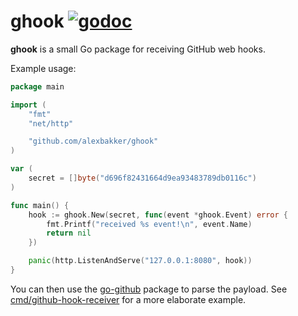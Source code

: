 # ghook [![godoc](https://godoc.org/github.com/alexbakker/ghook?status.svg)](https://godoc.org/github.com/alexbakker/ghook)

__ghook__ is a small Go package for receiving GitHub web hooks.

Example usage:

```go
package main

import (
    "fmt"
    "net/http"

    "github.com/alexbakker/ghook"
)

var (
    secret = []byte("d696f82431664d9ea93483789db0116c")
)

func main() {
    hook := ghook.New(secret, func(event *ghook.Event) error {
        fmt.Printf("received %s event!\n", event.Name)
        return nil
    })

    panic(http.ListenAndServe("127.0.0.1:8080", hook))
}
```

You can then use the [go-github](https://github.com/google/go-github) package to
parse the payload. See [cmd/github-hook-receiver](cmd/github-hook-receiver) for
a more elaborate example.
